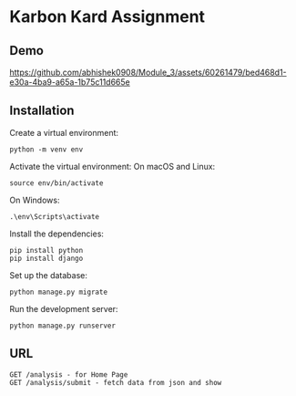
# Karbon Kard Assignment

## Demo

https://github.com/abhishek0908/Module_3/assets/60261479/bed468d1-e30a-4ba9-a65a-1b75c11d665e



## Installation
Create a virtual environment:

    python -m venv env

Activate the virtual environment: On macOS and Linux:

    source env/bin/activate

On Windows:

    .\env\Scripts\activate

Install the dependencies:

    pip install python
    pip install django

Set up the database:

    python manage.py migrate

Run the development server:

    python manage.py runserver
## URL
    GET /analysis - for Home Page
    GET /analysis/submit - fetch data from json and show 
